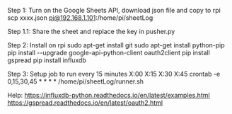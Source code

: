 
Step 1: Turn on the Google Sheets API, download json file and copy to rpi
scp xxxx.json pi@192.168.1.101:/home/pi/sheetLog

Step 1.1: Share the sheet and replace the key in pusher.py

Step 2: Install on rpi
sudo apt-get install git
sudo apt-get install python-pip
pip install --upgrade google-api-python-client oauth2client
pip install gspread
pip install influxdb

Step 3: Setup job to run every 15 minutes X:00 X:15 X:30 X:45
crontab -e
0,15,30,45 * * * * /home/pi/sheetLog/runner.sh


Help:
https://influxdb-python.readthedocs.io/en/latest/examples.html
https://gspread.readthedocs.io/en/latest/oauth2.html


